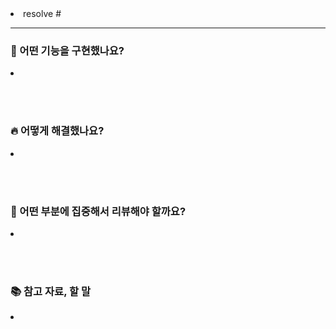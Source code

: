 <li>
  resolve #
</li>

<hr>

### 🚀 어떤 기능을 구현했나요?
<li>
</li>

<br><br>

### 🔥 어떻게 해결했나요?
<li>
</li>

<br><br>

### 📝 어떤 부분에 집중해서 리뷰해야 할까요?
<li>
</li>

<br><br>

### 📚 참고 자료, 할 말
<li>
</li>

<br><br>
